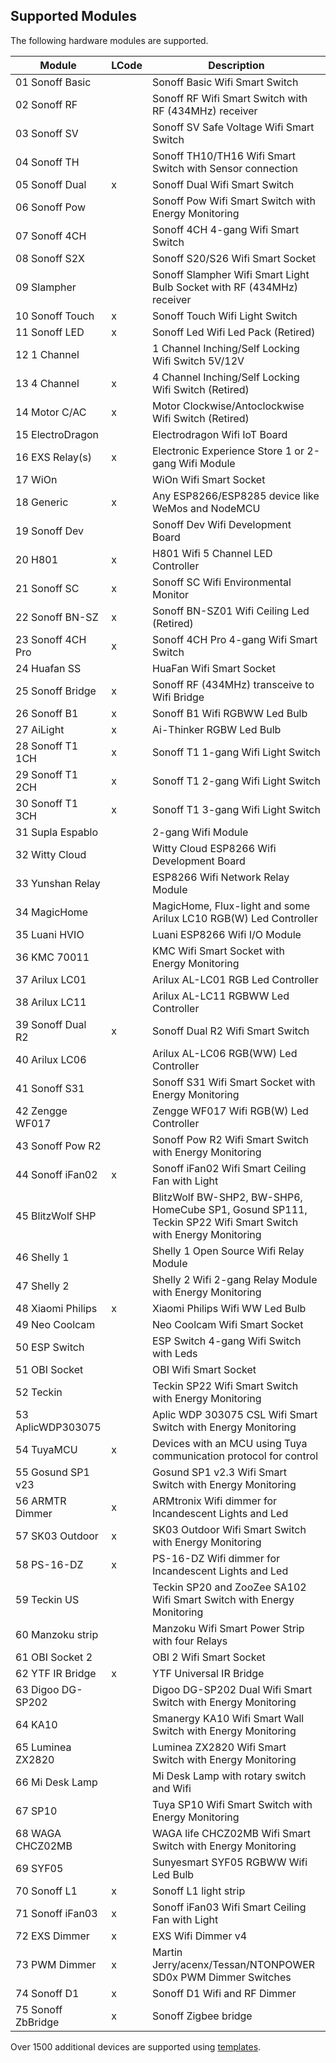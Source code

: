 ## Supported Modules

The following hardware modules are supported.

Module             | LCode | Description
-------------------|-------|-----------------------
01 Sonoff Basic    |       | Sonoff Basic Wifi Smart Switch
02 Sonoff RF       |       | Sonoff RF Wifi Smart Switch with RF (434MHz) receiver
03 Sonoff SV       |       | Sonoff SV Safe Voltage Wifi Smart Switch
04 Sonoff TH       |       | Sonoff TH10/TH16 Wifi Smart Switch with Sensor connection
05 Sonoff Dual     |   x   | Sonoff Dual Wifi Smart Switch
06 Sonoff Pow      |       | Sonoff Pow Wifi Smart Switch with Energy Monitoring
07 Sonoff 4CH      |       | Sonoff 4CH 4-gang Wifi Smart Switch
08 Sonoff S2X      |       | Sonoff S20/S26 Wifi Smart Socket
09 Slampher        |       | Sonoff Slampher Wifi Smart Light Bulb Socket with RF (434MHz) receiver
10 Sonoff Touch    |   x   | Sonoff Touch Wifi Light Switch
11 Sonoff LED      |   x   | Sonoff Led Wifi Led Pack (Retired)
12 1 Channel       |       | 1 Channel Inching/Self Locking Wifi Switch 5V/12V
13 4 Channel       |   x   | 4 Channel Inching/Self Locking Wifi Switch (Retired)
14 Motor C/AC      |   x   | Motor Clockwise/Antoclockwise Wifi Switch (Retired)
15 ElectroDragon   |       | Electrodragon Wifi IoT Board
16 EXS Relay(s)    |   x   | Electronic Experience Store 1 or 2-gang Wifi Module
17 WiOn            |       | WiOn Wifi Smart Socket
18 Generic         |   x   | Any ESP8266/ESP8285 device like WeMos and NodeMCU
19 Sonoff Dev      |       | Sonoff Dev Wifi Development Board
20 H801            |   x   | H801 Wifi 5 Channel LED Controller
21 Sonoff SC       |   x   | Sonoff SC Wifi Environmental Monitor
22 Sonoff BN-SZ    |   x   | Sonoff BN-SZ01 Wifi Ceiling Led (Retired)
23 Sonoff 4CH Pro  |   x   | Sonoff 4CH Pro 4-gang Wifi Smart Switch
24 Huafan SS       |       | HuaFan Wifi Smart Socket
25 Sonoff Bridge   |   x   | Sonoff RF (434MHz) transceive to Wifi Bridge
26 Sonoff B1       |   x   | Sonoff B1 Wifi RGBWW Led Bulb
27 AiLight         |   x   | Ai-Thinker RGBW Led Bulb
28 Sonoff T1 1CH   |   x   | Sonoff T1 1-gang Wifi Light Switch
29 Sonoff T1 2CH   |   x   | Sonoff T1 2-gang Wifi Light Switch
30 Sonoff T1 3CH   |   x   | Sonoff T1 3-gang Wifi Light Switch
31 Supla Espablo   |       | 2-gang Wifi Module
32 Witty Cloud     |       | Witty Cloud ESP8266 Wifi Development Board
33 Yunshan Relay   |       | ESP8266 Wifi Network Relay Module
34 MagicHome       |       | MagicHome, Flux-light and some Arilux LC10 RGB(W) Led Controller
35 Luani HVIO      |       | Luani ESP8266 Wifi I/O Module
36 KMC 70011       |       | KMC Wifi Smart Socket with Energy Monitoring
37 Arilux LC01     |       | Arilux AL-LC01 RGB Led Controller
38 Arilux LC11     |       | Arilux AL-LC11 RGBWW Led Controller
39 Sonoff Dual R2  |   x   | Sonoff Dual R2 Wifi Smart Switch
40 Arilux LC06     |       | Arilux AL-LC06 RGB(WW) Led Controller
41 Sonoff S31      |       | Sonoff S31 Wifi Smart Socket with Energy Monitoring
42 Zengge WF017    |       | Zengge WF017 Wifi RGB(W) Led Controller
43 Sonoff Pow R2   |       | Sonoff Pow R2 Wifi Smart Switch with Energy Monitoring
44 Sonoff iFan02   |   x   | Sonoff iFan02 Wifi Smart Ceiling Fan with Light
45 BlitzWolf SHP   |       | BlitzWolf BW-SHP2, BW-SHP6, HomeCube SP1, Gosund SP111, Teckin SP22 Wifi Smart Switch with Energy Monitoring
46 Shelly 1        |       | Shelly 1 Open Source Wifi Relay Module
47 Shelly 2        |       | Shelly 2 Wifi 2-gang Relay Module with Energy Monitoring
48 Xiaomi Philips  |   x   | Xiaomi Philips Wifi WW Led Bulb
49 Neo Coolcam     |       | Neo Coolcam Wifi Smart Socket
50 ESP Switch      |       | ESP Switch 4-gang Wifi Switch with Leds
51 OBI Socket      |       | OBI Wifi Smart Socket
52 Teckin          |       | Teckin SP22 Wifi Smart Switch with Energy Monitoring
53 AplicWDP303075  |       | Aplic WDP 303075 CSL Wifi Smart Switch with Energy Monitoring
54 TuyaMCU         |   x   | Devices with an MCU using Tuya communication protocol for control
55 Gosund SP1 v23  |       | Gosund SP1 v2.3 Wifi Smart Switch with Energy Monitoring
56 ARMTR Dimmer    |   x   | ARMtronix Wifi dimmer for Incandescent Lights and Led
57 SK03 Outdoor    |   x   | SK03 Outdoor Wifi Smart Switch with Energy Monitoring
58 PS-16-DZ        |   x   | PS-16-DZ  Wifi dimmer for Incandescent Lights and Led
59 Teckin US       |       | Teckin SP20 and ZooZee SA102 Wifi Smart Switch with Energy Monitoring
60 Manzoku strip   |       | Manzoku Wifi Smart Power Strip with four Relays
61 OBI Socket 2    |       | OBI 2 Wifi Smart Socket
62 YTF IR Bridge   |   x   | YTF Universal IR Bridge
63 Digoo DG-SP202  |       | Digoo DG-SP202 Dual Wifi Smart Switch with Energy Monitoring
64 KA10            |       | Smanergy KA10 Wifi Smart Wall Switch with Energy Monitoring
65 Luminea ZX2820  |       | Luminea ZX2820 Wifi Smart Switch with Energy Monitoring
66 Mi Desk Lamp    |       | Mi Desk Lamp with rotary switch and Wifi
67 SP10            |       | Tuya SP10 Wifi Smart Switch with Energy Monitoring
68 WAGA CHCZ02MB   |       | WAGA life CHCZ02MB Wifi Smart Switch with Energy Monitoring
69 SYF05           |       | Sunyesmart SYF05 RGBWW Wifi Led Bulb
70 Sonoff L1       |   x   | Sonoff L1 light strip
71 Sonoff iFan03   |   x   | Sonoff iFan03 Wifi Smart Ceiling Fan with Light
72 EXS Dimmer      |   x   | EXS Wifi Dimmer v4
73 PWM Dimmer      |   x   | Martin Jerry/acenx/Tessan/NTONPOWER SD0x PWM Dimmer Switches
74 Sonoff D1       |   x   | Sonoff D1 Wifi and RF Dimmer
75 Sonoff ZbBridge |   x   | Sonoff Zigbee bridge

Over 1500 additional devices are supported using [templates](TEMPLATES.md).

